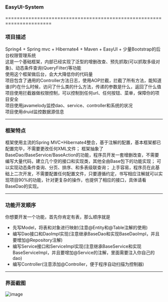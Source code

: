 ### EasyUI-System
======================================================================

### 项目描述
Spring4 + Spring mvc + Hibernate4 + Maven + EasyUI + 少量Bootstrap的后台权限管理系统<br/>
这是一个基础框架，内部已经实现了泛型的增删改查、预先抓取(可以抓取多级对象)、动态条件查询(QueryFilter)等功能<br/>
使用这个框架做后台，会大大降低你的代码量<br/>
项目包含了通用的Controller方法日志，使用AOP拦截，拦截了所有方法，能知道谁(IP)在什么时候，访问了什么类的什么方法，传递的参数是什么，返回了什么值<br/>
项目使用拦截器做权限控制，可以控制到任何url、任何按钮、菜单，保障你的项目安全<br/>
项目使用javamelody监控dao、service、controller和系统的状况<br/>
项目使用druid监控数据源信息<br/>

------------------------------------------------------
  
### 框架特点

框架使用主流的Spring MVC+Hibernate4整合，基于注解的配置，基本框架都已配置完毕，不需要更改任何XML文件；
框架抽象了BaseDao/BaseService/BaseAction的功能，程序员开发一套增删改查，不需要编写大量代码，建立几个空的接口和实现类，其他全由Base包下的功能实现；
可以实现动态条件查询、分页、排序、和多表级联查询；
上手容易，程序员在此基础上二次开发，不需要配置任何配置文件，只要遵循约定，书写相应注解就可以实现项目90%的功能，针对更复杂的操作，也提供了相应的接口，具体请看BaseDao的实现。

--------------------------------------------------------

### 功能开发顺序
你想要开发一个功能，首先你肯定有表，那么顺序就是
+ 先写Model，将表和对象进行映射(注意@Entity和@Table注解的使用)
+ 编写Dao接口和DaoImpl实现(注意继承BaseDao和实现BaseDaoImpl，并且要增加@Repository注解)
+ 编写Service接口和ServiceImpl实现(注意继承BaseService和实现BaseServiceImpl，并且要增加@Service的注解，里面需要注入你自己的dao)
+ 编写Controller(注意添加@Controller，便于程序自动扫描为控制器)

----------------------------------------------------------
### 界面截图
![image](https://github.com/ZionLin2016/EasyUI-System/raw/master/readme-image/snipaste20170206_221811.png)
